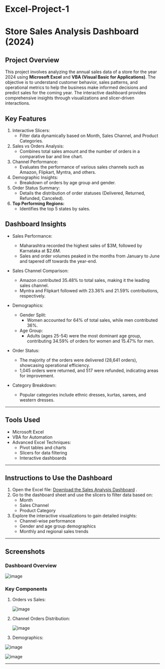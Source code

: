 # Excel-Project-1
# Store Sales Analysis Dashboard (2024)

## Project Overview
This project involves analyzing the annual sales data of a store for the year 2024 using **Microsoft Excel** and **VBA (Visual Basic for Applications)**. The objective is to understand customer behavior, sales patterns, and operational metrics to help the business make informed decisions and predict sales for the coming year. The interactive dashboard provides comprehensive insights through visualizations and slicer-driven interactions.



## Key Features
1. Interactive Slicers:
   - Filter data dynamically based on Month, Sales Channel, and Product Categories.
2. Sales vs Orders Analysis:
   - Combines total sales amount and the number of orders in a comparative bar and line chart.
3. Channel Performance:
   - Evaluates the performance of various sales channels such as Amazon, Flipkart, Myntra, and others.
4. Demographic Insights:
   - Breakdown of orders by age group and gender.
5. Order Status Summary:
   - Details the distribution of order statuses (Delivered, Returned, Refunded, Canceled).
6. **Top Performing Regions:**
   - Identifies the top 5 states by sales.



## Dashboard Insights
- Sales Performance:
  - Maharashtra recorded the highest sales of $3M, followed by Karnataka at $2.6M.
  - Sales and order volumes peaked in the months from January to June and tapered off towards the year-end.
  
- Sales Channel Comparison:
  - Amazon contributed 35.48% to total sales, making it the leading sales channel.
  - Myntra and Flipkart followed with 23.36% and 21.59% contributions, respectively.
  
- Demographics:
  - Gender Split:
    - Women accounted for 64% of total sales, while men contributed 36%.
  - Age Group:
    - Adults (ages 25-54) were the most dominant age group, contributing 34.59% of orders for women and 15.47% for men.

- Order Status:
  - The majority of the orders were delivered (28,641 orders), showcasing operational efficiency.
  - 1,045 orders were returned, and 517 were refunded, indicating areas for improvement.

- Category Breakdown:
  - Popular categories include ethnic dresses, kurtas, sarees, and western dresses.

---

## Tools Used
- Microsoft Excel
- VBA for Automation
- Advanced Excel Techniques:
  - Pivot tables and charts
  - Slicers for data filtering
  - Interactive dashboards

---

## Instructions to Use the Dashboard
1. Open the Excel file: [Download the Sales Analysis Dashboard](https://github.com/Takshshah-16/Annual-Sales-Report/raw/main/TakshProject1.xlsx)
.
2. Go to the dashboard sheet and use the slicers to filter data based on:
   - Month
   - Sales Channel
   - Product Category
3. Explore the interactive visualizations to gain detailed insights:
   - Channel-wise performance
   - Gender and age group demographics
   - Monthly and regional sales trends
---

## Screenshots
### Dashboard Overview
![image](https://github.com/user-attachments/assets/014e4b68-33f5-40ce-a8df-66ef1e56ba4a)


### Key Components
1. Orders vs Sales:
   
   ![image](https://github.com/user-attachments/assets/f40dd5f9-2776-412d-87ab-d3e2080a0504)

3. Channel Orders Distribution:

   
   ![image](https://github.com/user-attachments/assets/9ac035e5-bde8-44f7-9096-999512e8fa6c)

5. Demographics:

   
  ![image](https://github.com/user-attachments/assets/fe32c4fd-a2eb-43b4-b31e-af58d2792980)

  ![image](https://github.com/user-attachments/assets/7de0b78f-3ade-47c7-8b2c-f70f25e903b9)



---

